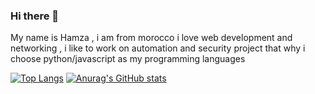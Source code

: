 ### Hi there 👋

My name is Hamza , i am from morocco i love web development and networking , i like to work on automation and security project that why i choose python/javascript as my programming languages

[![Top Langs](https://github-readme-stats.vercel.app/api/top-langs/?username=HamzaOPLEX&hide=jinja,shell&theme=tokyonight)](https://github.com/HamzaOPLEX)
[![Anurag's GitHub stats](https://github-readme-stats.vercel.app/api?username=HamzaOPLEX&theme=tokyonight&show_icons=true)](https://github.com/HamzaOPLEX)
